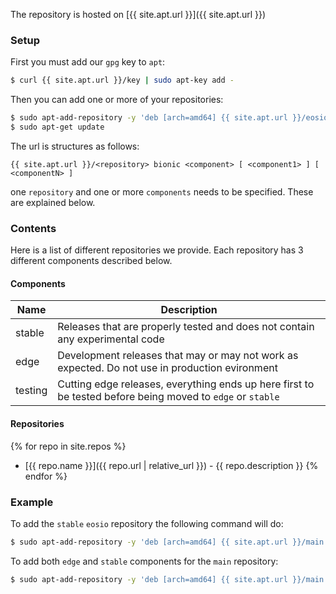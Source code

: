 
The repository is hosted on [{{ site.apt.url }}]({{ site.apt.url }})

### Setup

First you must add our `gpg` key to `apt`:

```bash
$ curl {{ site.apt.url }}/key | sudo apt-key add -
```

Then you can add one or more of your repositories:

```bash
$ sudo apt-add-repository -y 'deb [arch=amd64] {{ site.apt.url }}/eosio bionic stable'
$ sudo apt-get update
```

The url is structures as follows:

```
{{ site.apt.url }}/<repository> bionic <component> [ <component1> ] [ <componentN> ]
```

one `repository` and one or more `components` needs to be specified. These are explained below.


### Contents

Here is a list of different repositories we provide. Each repository has 3 different components described below.

#### Components

| Name    | Description                                                                                                |
| ------- | ---------------------------------------------------------------------------------------------------------- |
| stable  | Releases that are properly tested and does not contain any experimental code                               |
| edge    | Development releases that may or may not work as expected. Do not use in production evironment             |
| testing | Cutting edge releases, everything ends up here first to be tested before being moved to `edge` or `stable` |

#### Repositories

{% for repo in site.repos %}
* [{{ repo.name }}]({{ repo.url | relative_url }}) - {{ repo.description }}
{% endfor %}

### Example

To add the `stable` `eosio` repository the following command will do:

```bash
$ sudo apt-add-repository -y 'deb [arch=amd64] {{ site.apt.url }}/main bionic stable'
```

To add both `edge` and `stable` components for the `main` repository:

```bash
$ sudo apt-add-repository -y 'deb [arch=amd64] {{ site.apt.url }}/main bionic stable edge
```
